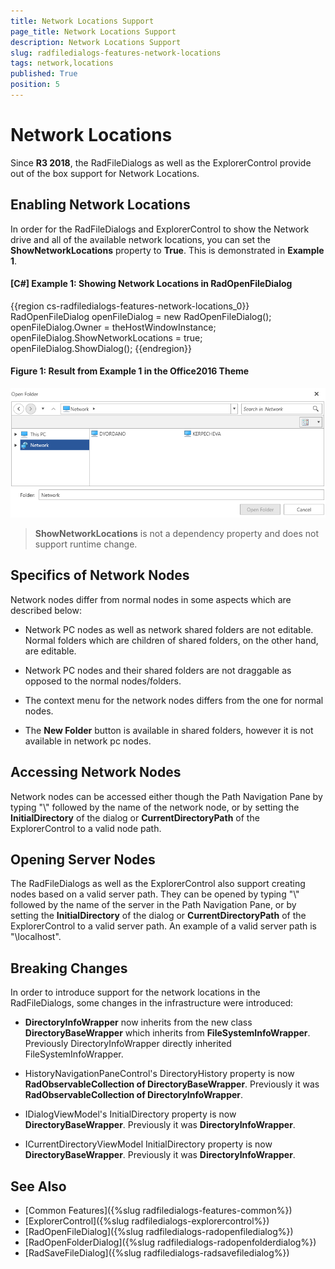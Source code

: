 ```yaml
---
title: Network Locations Support
page_title: Network Locations Support
description: Network Locations Support
slug: radfiledialogs-features-network-locations
tags: network,locations
published: True
position: 5
---
```


# Network Locations

Since **R3 2018**, the RadFileDialogs as well as the ExplorerControl provide out of the box support for Network Locations.

## Enabling Network Locations

In order for the RadFileDialogs and ExplorerControl to show the Network drive and all of the available network locations, you can set the **ShowNetworkLocations** property to **True**. This is demonstrated in **Example 1**.

#### [C#] Example 1: Showing Network Locations in RadOpenFileDialog  
{{region cs-radfiledialogs-features-network-locations_0}} 
    RadOpenFileDialog openFileDialog = new RadOpenFileDialog(); 
    openFileDialog.Owner = theHostWindowInstance; 
    openFileDialog.ShowNetworkLocations = true;  
    openFileDialog.ShowDialog();
{{endregion}}

#### __Figure 1: Result from Example 1 in the Office2016 Theme__
![RadOpenFileDialog Network Locations](images/FileDialogs_NetworkLocations.png)

> **ShowNetworkLocations** is not a dependency property and does not support runtime change.

## Specifics of Network Nodes

Network nodes differ from normal nodes in some aspects which are described below:

* Network PC nodes as well as network shared folders are not editable. Normal folders which are children of shared folders, on the other hand, are editable.

* Network PC nodes and their shared folders are not draggable as opposed to the normal nodes/folders.

* The context menu for the network nodes differs from the one for normal nodes. 

* The **New Folder** button is available in shared folders, however it is not available in network pc nodes.

## Accessing Network Nodes 

Network nodes can be accessed either though the Path Navigation Pane by typing "\\" followed by the name of the network node, or by setting the **InitialDirectory** of the dialog or **CurrentDirectoryPath** of the ExplorerControl to a valid node path.  

## Opening Server Nodes

The RadFileDialogs as well as the ExplorerControl also support creating nodes based on a valid server path. They can be opened by typing "\\" followed by the name of the server in the Path Navigation Pane, or by setting the **InitialDirectory** of the dialog or **CurrentDirectoryPath** of the ExplorerControl to a valid server path. An example of a valid server path is "\\localhost".

## Breaking Changes
 
In order to introduce support for the network locations in the RadFileDialogs, some changes in the infrastructure were introduced:

* **DirectoryInfoWrapper** now inherits from the new class **DirectoryBaseWrapper** which inherits from **FileSystemInfoWrapper**. Previously DirectoryInfoWrapper directly inherited FileSystemInfoWrapper.

* HistoryNavigationPaneControl's DirectoryHistory property is now **RadObservableCollection of DirectoryBaseWrapper**. Previously it was **RadObservableCollection of DirectoryInfoWrapper**.

* IDialogViewModel's InitialDirectory property is now **DirectoryBaseWrapper**. Previously it was **DirectoryInfoWrapper**.

* ICurrentDirectoryViewModel InitialDirectory property is now **DirectoryBaseWrapper**. Previously it was **DirectoryInfoWrapper**.

## See Also

* [Common Features]({%slug radfiledialogs-features-common%})
* [ExplorerControl]({%slug radfiledialogs-explorercontrol%})
* [RadOpenFileDialog]({%slug radfiledialogs-radopenfiledialog%})
* [RadOpenFolderDialog]({%slug radfiledialogs-radopenfolderdialog%})
* [RadSaveFileDialog]({%slug radfiledialogs-radsavefiledialog%})
